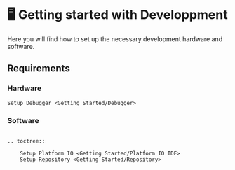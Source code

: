 # 🖥️ Getting started with Developpment

Here you will find how to set up the necessary development hardware and software.

## Requirements

### Hardware


    Setup Debugger <Getting Started/Debugger>

### Software

```{eval-rst}

.. toctree::
    
    Setup Platform IO <Getting Started/Platform IO IDE>
    Setup Repository <Getting Started/Repository>
    
```